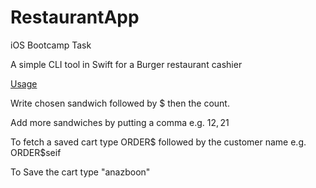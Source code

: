 # RestaurantApp
iOS Bootcamp Task

A simple CLI tool in Swift for a Burger restaurant cashier 

<ins>Usage</ins>

Write chosen sandwich followed by $ then the count.

Add more sandwiches by putting a comma e.g. 1$2,2$1 

To fetch a saved cart type ORDER$ followed by the customer name e.g. ORDER$seif

To Save the cart type "anazboon"
